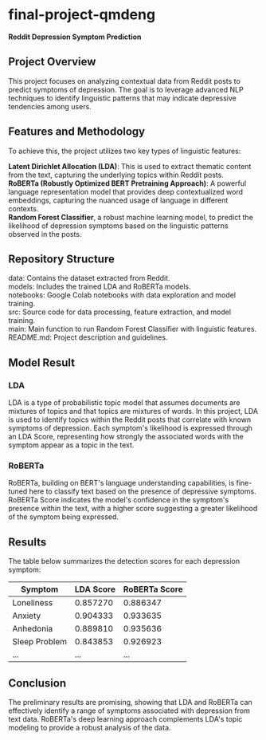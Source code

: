 # final-project-qmdeng
****Reddit Depression Symptom Prediction****

## Project Overview

This project focuses on analyzing contextual data from Reddit posts to predict symptoms of depression. The goal is to leverage advanced NLP techniques to identify linguistic patterns that may indicate depressive tendencies among users.

## Features and Methodology

To achieve this, the project utilizes two key types of linguistic features:

**Latent Dirichlet Allocation (LDA)**: This is used to extract thematic content from the text, capturing the underlying topics within Reddit posts.\
**RoBERTa (Robustly Optimized BERT Pretraining Approach)**: A powerful language representation model that provides deep contextualized word embeddings, capturing the nuanced usage of language in different contexts.\
**Random Forest Classifier**, a robust machine learning model, to predict the likelihood of depression symptoms based on the linguistic patterns observed in the posts.

## Repository Structure

data: Contains the dataset extracted from Reddit. \
models: Includes the trained LDA and RoBERTa models. \
notebooks: Google Colab notebooks with data exploration and model training. \
src: Source code for data processing, feature extraction, and model training. \
main: Main function to run Random Forest Classifier with linguistic features. \
README.md: Project description and guidelines.

## Model Result
### LDA
LDA is a type of probabilistic topic model that assumes documents are mixtures of topics and that topics are mixtures of words. In this project, LDA is used to identify topics within the Reddit posts that correlate with known symptoms of depression. Each symptom's likelihood is expressed through an LDA Score, representing how strongly the associated words with the symptom appear as a topic in the text.

### RoBERTa
RoBERTa, building on BERT's language understanding capabilities, is fine-tuned here to classify text based on the presence of depressive symptoms. RoBERTa Score indicates the model's confidence in the symptom's presence within the text, with a higher score suggesting a greater likelihood of the symptom being expressed.

## Results
The table below summarizes the detection scores for each depression symptom:

| Symptom | LDA Score | RoBERTa Score |
|---------|-----------|---------------|
| Loneliness | 0.857270 | 0.886347 |
| Anxiety | 0.904333 | 0.933635 |
| Anhedonia | 0.889810 | 0.935636 |
| Sleep Problem | 0.843853 | 0.926923 |
| ... | ... | ... |

## Conclusion
The preliminary results are promising, showing that LDA and RoBERTa can effectively identify a range of symptoms associated with depression from text data. RoBERTa's deep learning approach complements LDA's topic modeling to provide a robust analysis of the data.

